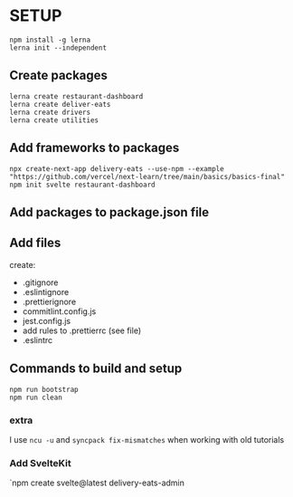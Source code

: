 # SETUP

```
npm install -g lerna
lerna init --independent
```

## Create packages
```
lerna create restaurant-dashboard
lerna create deliver-eats
lerna create drivers
lerna create utilities
```

## Add frameworks to packages
```
npx create-next-app delivery-eats --use-npm --example "https://github.com/vercel/next-learn/tree/main/basics/basics-final"
npm init svelte restaurant-dashboard
```

## Add packages to package.json file

## Add files
create:
- .gitignore
- .eslintignore
- .prettierignore
- commitlint.config.js
- jest.config.js
- add rules to .prettierrc (see file)
- .eslintrc

## Commands to build and setup
```
npm run bootstrap
npm run clean
```

### extra
I use `ncu -u` and `syncpack fix-mismatches` when working with old tutorials


### Add SvelteKit
`npm create svelte@latest delivery-eats-admin
